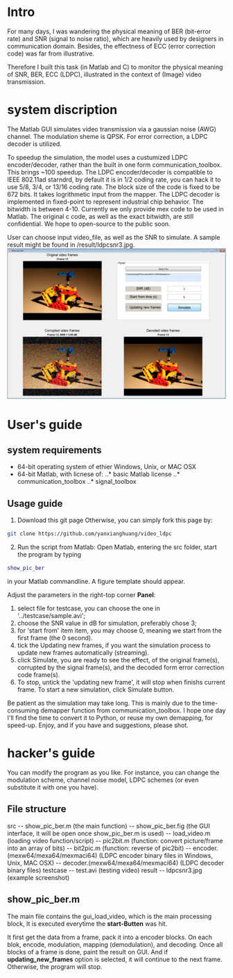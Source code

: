 # Intro
For many days, I was wandering the physical meaning of BER (bit-error rate) and SNR (signal to noise ratio), which are heavily used by designers in communication domain. Besides, the effectness of ECC (error correction code) was far from illustrative.

Therefore I built this task (in Matlab and C) to monitor the physical meaning of SNR, BER, ECC (LDPC), illustrated in the context of (Image) video transmission.


# system discription
The Matlab GUI simulates video transmission via a gaussian noise (AWG) channel. The modulation sheme is QPSK. For error correction, a LDPC decoder is utilized.

To speedup the simulation, the model uses a custumized LDPC encoder/decoder, rather than the built in one form communication_toolbox. This brings ~100 speedup. The LDPC encoder/decoder is compatible to IEEE 802.11ad starndrd, by default it is in 1/2 coding rate, you can hack it to use 5/8, 3/4, or 13/16 coding rate. The block size of the code is fixed to be 672 bits. It takes logrithmetic input from the mapper. The LDPC decoder is implemented in fixed-point to represent industrial chip behavior. The bitwidth is between 4-10. Currently we only provide mex code to be used in Matlab. The original c code, as well as the exact bitwidth, are still confidential. We hope to open-source to the public soon.

User can choose input video_file, as well as the SNR to simulate. A sample result might be found in /result/ldpcsnr3.jpg.
![Example simulation result](/result/ldpcsnr3.jpg)


# User's guide

## system requirements
* 64-bit operating system of ethier Windows, Unix, or MAC OSX
* 64-bit Matlab, with licnese of:
..* basic Matlab license
..* communication_toolbox
..* signal_toolbox

## Usage guide
1. Download this git page
Otherwise, you can simply fork this page by:
```bash
git clone https://github.com/yanxianghuang/video_ldpc
```

2. Run the script from Matlab:
Open Matlab, entering the src folder, start the program by typing
```Matlab
show_pic_ber
```
in your Matlab commandline. A figure template should appear.

Adjust the parameters in the right-top corner __Panel__:
1. select file for testcase, you can choose the one in '../testcase/sample.avi';
2. choose the SNR value in dB for simulation, preferably chose 3;
3. for 'start from' item item, you may choose 0, meaning we start from the first frame (the 0 second).
4. tick the Updating new frames, if you want the simulation process to update new frames automatically (streaming).
5. click Simulate, you are ready to see the effect, of the original frame(s), corrupted by the signal frame(s), and the decoded form error correction code frame(s).
6.  To stop, untick the 'updating new frame', it will stop when finishs current frame. To start a new simulation, click Simulate button.

Be patient as the simulation may take long. This is mainly due to the time-consuming demapper function from communication_toolbox. I hope one day I'll find the time to convert it to Python, or reuse my own demapping, for speed-up.
Enjoy, and if you have and suggestions, please shot.



# hacker's guide
You can modify the program as you like. For instance, you can change the modulation scheme, channel noise model, LDPC schemes (or even substitute it with one you have).

## File structure
src
-- show_pic_ber.m (the main function)
-- show_pic_ber.fig (the GUI interface, it will be open once show_pic_ber.m is used)
-- load_video.m (loading video function/script)
-- pic2bit.m (function: convert picture/frame into an array of bits)
-- bit2pic.m (function: reverse of pic2bit)
-- encoder.(mexw64/mexa64/mexmaci64) (LDPC encoder binary files in Windows, Unix, MAC OSX)
-- decoder.(mexw64/mexa64/mexmaci64) (LDPC decoder binary files)
testcase
-- test.avi (testing video)
result
-- ldpcsnr3.jpg (example screenshot)

## show_pic_ber.m
The main file contains the gui_load_video, which is the main processing block, It is executed everytime the __start-Butten__ was hit.

It first get the data from a frame, pack it into a encoder blocks. On each blok, encode, modulation, mapping (demodulation), and decoding. Once all blocks of a frame is done, paint the result on GUI. And if __updating_new_frames__ option is selected, it will continue to the next frame. Otherwise, the program will stop.
